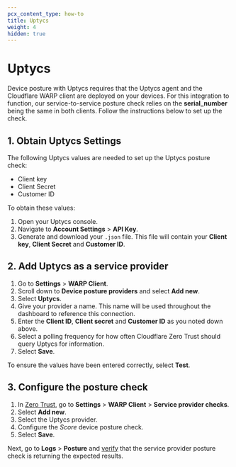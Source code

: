 ```yaml
---
pcx_content_type: how-to
title: Uptycs
weight: 4
hidden: true
---
```


# Uptycs

Device posture with Uptycs requires that the Uptycs agent and the Cloudflare WARP client are deployed on your devices. For this integration to function, our service-to-service posture check relies on the **serial_number** being the same in both clients. Follow the instructions below to set up the check.

## 1. Obtain Uptycs Settings

The following Uptycs values are needed to set up the Uptycs posture check:

- Client key
- Client Secret
- Customer ID

To obtain these values:

1. Open your Uptycs console.
1. Navigate to **Account Settings** > **API Key**.
1. Generate and download your `.json` file. This file will contain your **Client key**, **Client Secret** and **Customer ID**.

## 2. Add Uptycs as a service provider

1. Go to **Settings** > **WARP Client**.
1. Scroll down to **Device posture providers** and select **Add new**.
1. Select **Uptycs**.
1. Give your provider a name. This name will be used throughout the dashboard to reference this connection.
1. Enter the **Client ID**, **Client secret** and **Customer ID** as you noted down above.
1. Select a polling frequency for how often Cloudflare Zero Trust should query Uptycs for information.
1. Select **Save**.

To ensure the values have been entered correctly, select **Test**.

## 3. Configure the posture check

1. In [Zero Trust](https://one.dash.cloudflare.com), go to **Settings** > **WARP Client** > **Service provider checks**.
1. Select **Add new**.
1. Select the Uptycs provider.
1. Configure the _Score_ device posture check.
1. Select **Save**.

Next, go to **Logs** > **Posture** and [verify](/cloudflare-one/insights/logs/posture-logs) that the service provider posture check is returning the expected results.
